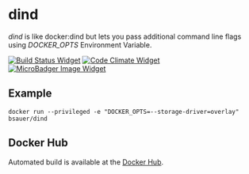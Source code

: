 # dind
_dind_ is like docker:dind but lets you pass additional command line flags using *DOCKER_OPTS* Environment Variable.

[![Build Status Widget]][Build Status] [![Code Climate Widget]][Code Climate] [![MicroBadger Image Widget]][MicroBadger URL]

[Build Status]: https://travis-ci.org/bsauer/dind
[Build Status Widget]: https://travis-ci.org/bsauer/dind.svg?branch=master
[Code Climate]: https://codeclimate.com/github/bsauer/dind
[Code Climate Widget]: https://codeclimate.com/github/bsauer/dind/badges/gpa.svg
[MicroBadger URL]: http://microbadger.com/#/images/bsauer/dind
[MicroBadger Image Widget]: https://images.microbadger.com/badges/image/bsauer/dind.svg

## Example

    docker run --privileged -e "DOCKER_OPTS=--storage-driver=overlay" bsauer/dind

## Docker Hub
Automated build is available at the [Docker Hub](https://hub.docker.com/r/bsauer/dind).
